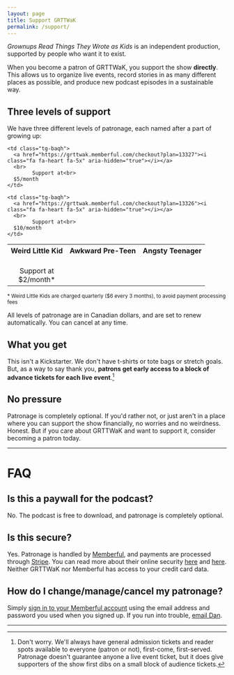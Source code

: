 ```yaml
---
layout: page
title: Support GRTTWaK
permalink: /support/
---
```


*Grownups Read Things They Wrote as Kids* is an independent production, supported by people who want it to exist.

When you become a patron of GRTTWaK, you support the show **directly**. This allows us to organize live events, record stories in as many different places as possible, and produce new podcast episodes in a sustainable way.

<style type="text/css">
.tg  {border-collapse:collapse;border-spacing:0;}
/*.tg td{font-family:Arial, sans-serif;font-size:14px;padding:10px 5px;border-style:solid;border-width:1px;overflow:hidden;word-break:normal;}*/
/*.tg th{font-family:Arial, sans-serif;font-size:14px;font-weight:normal;padding:10px 5px;border-style:solid;border-width:1px;overflow:hidden;word-break:normal;}*/
.tg .tg-baqh{text-align:center;vertical-align:top}
.fa-heart {
  color: #f37749;
}
</style>

## Three levels of support

We have three different levels of patronage, each named after a part of growing up:

<table class="tg">
  <tr>
    <th>Weird Little Kid</th>
    <th>Awkward Pre-Teen</th>
    <th>Angsty Teenager</th>
  </tr>
  <tr>
    <td class="tg-baqh">
      <a href="https://grttwak.memberful.com/checkout?plan=13328"><i class="fa fa-heart fa-5x" aria-hidden="true"></i></a>
      <br>
      Support at<br>
      $2/month*
    </td>

    <td class="tg-baqh">
      <a href="https://grttwak.memberful.com/checkout?plan=13327"><i class="fa fa-heart fa-5x" aria-hidden="true"></i></a>
      <br>
            Support at<br>
      $5/month
    </td>

    <td class="tg-baqh">
      <a href="https://grttwak.memberful.com/checkout?plan=13326"><i class="fa fa-heart fa-5x" aria-hidden="true"></i></a>
      <br>
            Support at<br>
      $10/month 
    </td>
  </tr>
</table>

<small>* Weird Little Kids are charged quarterly ($6 every 3 months), to avoid payment processing fees</small>

All levels of patronage are in Canadian dollars, and are set to renew automatically. You can cancel at any time.

## What you get

This isn't a Kickstarter. We don't have t-shirts or tote bags or stretch goals. But, as a way to say thank you, **patrons get early access to a block of advance tickets for each live event**.[^tickets]

## No pressure

Patronage is completely optional. If you'd rather not, or just aren't in a place where you can support the show financially, no worries and no weirdness. Honest. But if you care about GRTTWaK and want to support it, consider becoming a patron today.

***

# FAQ

## Is this a paywall for the podcast?

No. The podcast is free to download, and patronage is completely optional.

## Is this secure?

Yes. Patronage is handled by [Memberful](https://memberful.com/), and payments are processed through [Stripe](https://stripe.com). You can read more about their online security [here](https://memberful.com/help/general/security/) and [here](https://stripe.com/docs/security). Neither GRTTWaK nor Memberful has access to your credit card data.

## How do I change/manage/cancel my patronage?

Simply [sign in to your Memberful account](https://grttwak.memberful.com/account) using the email address and password you used when you signed up. If you run into trouble, [email Dan](mailto:dan@grownupsreadthingstheywroteaskids.com).

***

[^tickets]: Don't worry. We'll always have general admission tickets and reader spots available to everyone (patron or not), first-come, first-served. Patronage doesn't guarantee anyone a live event ticket, but it does give supporters of the show first dibs on a small block of audience tickets.